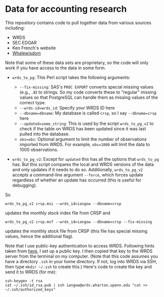 Data for accounting research
=========

This repository contains code to pull together data from various sources including:
- WRDS
- SEC EDGAR
- Ken French's website
- [Whalewisdom](whalewisdom/README.md)

Note that some of these data sets are proprietary, so the code will only work if you have access to the data in some form.

- `wrds_to_pg`: This Perl script takes the following arguments:
    - `--fix-missing`: SAS's `PROC EXPORT` converts special missing values (e.g., `.B`) to strings. So my code converts these to "regular" missing values so that PostgreSQL can handle them as missing values of the correct type.
    - `--wrds-id=wrds_id`: Specify your WRDS ID here
    - `--dbname=dbname`: My database is called `crsp`, so I say `--dbname=crsp` here
    - `--updated=some_string`: This is used by the script `wrds_to_pg_v2` to check if the table on WRDS has been updated since it was last pulled into the database.
    - `obs=obs`: Optional argument to limit the number of observations imported from WRDS. For example, `obs=1000` will limit the data to 1000 observations.

- `wrds_to_pg_v2`: Except for `updated` this has all the options that `wrds_to_pg` has. But this script compares the local and WRDS versions of the data and only updates if it needs to do so. Additionally, `wrds_to_pg_v2` accepts a command-line argument `--force`, which forces update regardless of whether an update has occurred (this is useful for debugging).

So 
```
wrds_to_pg_v2 crsp.msi --wrds_id=iangow --dbname=crsp
```
updates the monthly stock index file from CRSP and 
```
wrds_to_pg_v2 crsp.msf --wrds_id=iangow --dbname=crsp --fix-missing
```
updates the monthly stock file from CRSP (this file has special missing values, hence the additional flag).

Note that I use public-key authentication to access WRDS. Following hints taken from [here](http://www.debian-administration.org/articles/152), I set up a public key. I then copied that key to the WRDS server from the terminal on my computer. (Note that this code assumes you have a directory `.ssh` in your home directory. If not, log into WRDS via SSH, then type `mkdir ~/.ssh` to create this.) Here's code to create the key and send it to WRDS (for me):
```
ssh-keygen -t rsa
cat ~/.ssh/id_rsa.pub | ssh iangow@wrds.wharton.upenn.edu "cat >> ~/.ssh/authorized_keys"
```



